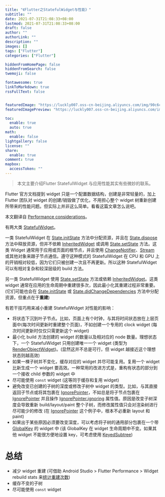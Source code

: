 ```yaml
---
title: "《Flutter之StatefulWidget与性能》"
subtitle: ""
date: 2021-07-31T21:08:33+08:00
lastmod: 2021-07-31T21:08:33+08:00
draft: false
author: ""
authorLink: ""
description: ""
images: []
tags: ["Flutter"]
categories: ["Flutter"]

hiddenFromHomePage: false
hiddenFromSearch: false
twemoji: false

fontawesome: true
linkToMarkdown: true
rssFullText: false


featuredImage: "https://luckly007.oss-cn-beijing.aliyuncs.com/img/90c6cc12-742e-4c9f-b318-b912f163b8d0.png"
featuredImagePreview: "https://luckly007.oss-cn-beijing.aliyuncs.com/img/90c6cc12-742e-4c9f-b318-b912f163b8d0.png"

toc:
  enable: true
  auto: true
math:
  enable: false
lightgallery: false
license: ""
share:
  enable: true
comment: true
mapbox:
  accessToken: ""
---
```




> 本文主要介绍Flutter StatefulWidget 与应用性能其实有些微妙的联系。

<!--more-->

Flutter 官方文档提到 widget 只是一个配置数据结构，创建是非常轻量的，加上 Flutter 团队对 widget 的创建/销毁做了优化，不用担心整个 widget 树重新创建所带来的性能问题。但实际上并非这么简单。看看这篇文章怎么说吧。

本文翻译自 [Performance considerations](https://api.flutter.dev/flutter/widgets/StatefulWidget-class.html#performance-considerations)。

有两大类 [StatefulWidget](https://api.flutter.dev/flutter/widgets/StatefulWidget-class.html)。

一类 StatefulWidget 在 [State.initState](https://api.flutter.dev/flutter/widgets/State/initState.html) 方法中分配资源，并且在 [State.dispose](https://api.flutter.dev/flutter/widgets/State/dispose.html) 方法中释放资源，但并不依赖 [InheritedWidget](https://api.flutter.dev/flutter/widgets/InheritedWidget-class.html) 或调用 [State.setState](https://api.flutter.dev/flutter/widgets/State/setState.html) 方法。这类 Widget 通常用于应用或页面的根节点，并且使用 [ChangeNotifier](https://api.flutter.dev/flutter/foundation/ChangeNotifier-class.html)、[Stream](https://api.flutter.dev/flutter/dart-async/Stream-class.html) 或其他对象来跟子节点通信。遵守这种模式的 StatefulWidget 在 CPU 和 GPU 上的开销相对较低，因为它们只被创建一次且不再更新。所以这种 StatefulWidget 可以有相对复杂和较深层级的 build 方法。

另一类 StatefulWidget 使用 [State.setState](https://api.flutter.dev/flutter/widgets/State/setState.html) 方法或依赖 [InheritedWidget](https://api.flutter.dev/flutter/widgets/InheritedWidget-class.html)。这类 widget 通常在应用的生命周期中重建很多次，因此最小化其重建过程非常重要。(它们可能也会在 [State.initState](https://api.flutter.dev/flutter/widgets/State/initState.html) 或 [State.didChangeDependencies](https://api.flutter.dev/flutter/widgets/State/didChangeDependencies.html) 方法中分配资源，但重点在于**重建**)

有若干技巧用来减小重建 StatefulWidget 对性能的影响：

- 将状态下沉到叶子节点。比如，页面上有个时钟，与其将时间状态放在上层页面中(每次时间更新时重建整个页面)，不如创建一个专用的 clock widget (每次时间更新时仅仅只需更新这个 widget)
- 最小化 build 方法创建的 widget 的数量以及相对应的 node 数量。理想状态下，一个 StatefulWidget 只用创建唯一一个 widget (类型为 [RenderObjectWidget](https://api.flutter.dev/flutter/widgets/RenderObjectWidget-class.html))。(显然这并不总是可行，但 widget 越接近这个理想状态则越高效)
- 如果一棵子树并不变化，缓存对应的 widget 并尽可能复用。复用一个 widget 比新生成一个 widget 要高效。一种常用的改进方式是，重构有状态的部分到一个接收 child 参数的 widget 中
- 尽可能使用 `const` widget (这等同于缓存和复用 widget)
- 避免改变已创建的子树的深度或修改子树中 widget 的类型。比如，与其直接返回子节点或将其包裹在 [IgnorePointer](https://api.flutter.dev/flutter/widgets/IgnorePointer-class.html)，不如总是将子节点包裹在 [IgnorePointer](https://api.flutter.dev/flutter/widgets/IgnorePointer-class.html) 并且操作 [IgnorePointer.ignoring](https://api.flutter.dev/flutter/widgets/IgnorePointer/ignoring.html) 属性值。原因是改变子树深度会导致重新 build/layout/paint 整个子树，而修改属性值只会对渲染树进行尽可能少的修改 (在 [IgnorePointer](https://api.flutter.dev/flutter/widgets/IgnorePointer-class.html) 这个例子中，根本不必重新 layout 和 paint)
- 如果出于某些原因必须要改变深度，可以考虑将子树的通用部分包裹在一个带 [GlobalKey](https://api.flutter.dev/flutter/widgets/GlobalKey-class.html) 的 widget 中 (该 GlobalKey 在 widget 生命周期中不变。如果其他 widget 不能很方便地设置 key，可考虑使用 [KeyedSubtree](https://api.flutter.dev/flutter/widgets/KeyedSubtree-class.html))

# 总结

- 减少 widget 重建 (可借助 Android Studio > Flutter Performance > Widget rebuild stats 来[统计重建次数](https://flutter.cn/docs/development/tools/android-studio#show-performance-data))
- 缓存不变的子树
- 尽可能使用 `const` widget